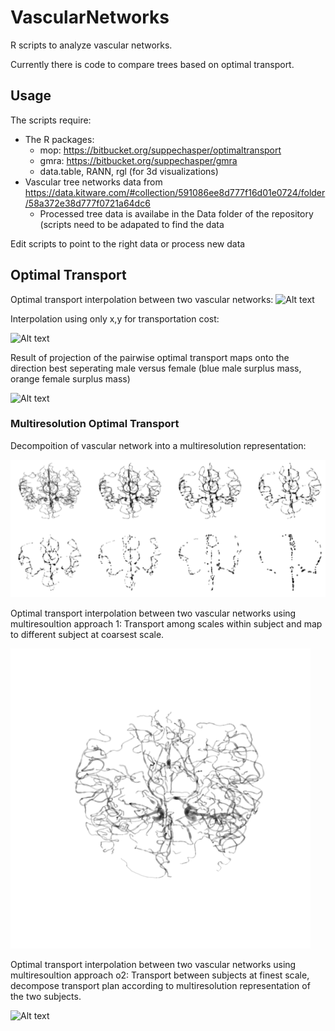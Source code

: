 # VascularNetworks

R scripts to analyze vascular networks.

Currently there is code to compare trees based on optimal transport. 

## Usage


The scripts require:
* The R packages:
  * mop: https://bitbucket.org/suppechasper/optimaltransport
  * gmra: https://bitbucket.org/suppechasper/gmra
  * data.table, RANN, rgl (for 3d visualizations)
* Vascular tree networks data from https://data.kitware.com/#collection/591086ee8d777f16d01e0724/folder/58a372e38d777f0721a64dc6
  * Processed tree data is availabe in the Data folder of the repository (scripts need to be adapated to find the data

Edit scripts to point to the right data or process new data


## Optimal Transport

Optimal transport interpolation between two vascular networks:
![Alt text](/Figures/ip.gif "Simple optimal transport interpolation between two brain vasacular networks")

Interpolation using only x,y for transportation cost:

![Alt text](/Figures/ip2d.gif "Simple optimal transport interpolation between two brain vasacular networks")


Result of projection of the pairwise optimal transport maps onto the direction best seperating male versus female (blue male surplus mass, orange female surplus mass)

![Alt text](/Figures/movie-loop.gif "Female versus male optimal transport projection")




### Multiresolution Optimal Transport
Decompoition of vascular network into a multiresolution representation:

![Alt text](/Figures/multiresolution.png "Multiresolution decomposition of vascular network")

Optimal transport interpolation between two vascular networks using multiresoultion approach 1:
Transport among scales within subject and map to different subject at coarsest scale.

![Alt text](/Figures/mv2ip.gif "Multiresolution optimal transport interpolation between two brain vasacular networks")



Optimal transport interpolation between two vascular networks using multiresoultion approach o2:
Transport between subjects at finest scale, decompose transport plan according to multiresolution representation of the two subjects.

![Alt text](/Figures/mip.gif "Multiresolution optimal transport interpolation between two brain vasacular networks")
